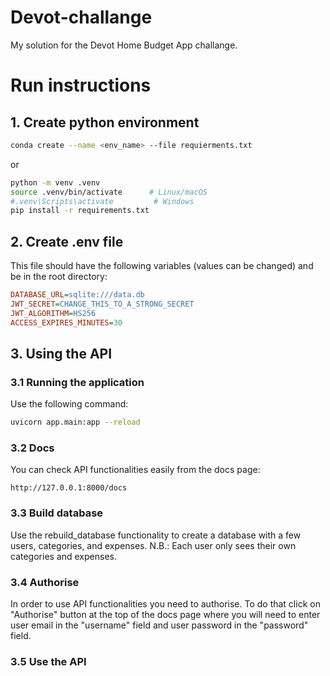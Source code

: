 # Devot-challange
My solution for the Devot Home Budget App challange.
# Run instructions
## 1. Create python environment
```bash
conda create --name <env_name> --file requierments.txt
```
or
```bash
python -m venv .venv
source .venv/bin/activate      # Linux/macOS
#.venv\Scripts\activate         # Windows
pip install -r requirements.txt
```
## 2. Create .env file
This file should have the following variables (values can be changed) and be in the root directory:
```ini
DATABASE_URL=sqlite:///data.db
JWT_SECRET=CHANGE_THIS_TO_A_STRONG_SECRET
JWT_ALGORITHM=HS256
ACCESS_EXPIRES_MINUTES=30
```
## 3. Using the API
### 3.1 Running the application
Use the following command:
```bash
uvicorn app.main:app --reload
```
### 3.2 Docs
You can check API functionalities easily from the docs page:
```
http://127.0.0.1:8000/docs
```
### 3.3 Build database
Use the rebuild_database functionality to create a database with a few users, categories, and expenses. N.B.: Each user only sees their own categories and expenses.
### 3.4 Authorise
In order to use API functionalities you need to authorise. To do that click on "Authorise" button at the top of the docs page where you will need to enter user email in the "username" field and user password in the "password" field.
### 3.5 Use the API
